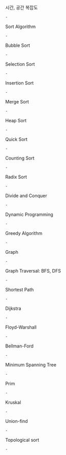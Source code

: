 시간, 공간 복잡도

    - 


Sort Algorithm

    - 


Bubble Sort

    - 


Selection Sort

    - 


Insertion Sort

    - 


Merge Sort

    - 


Heap Sort

    - 


Quick Sort

    - 


Counting Sort

    - 


Radix Sort

    - 


Divide and Conquer

    - 


Dynamic Programming

    - 


Greedy Algorithm

    - 


Graph

    - 


Graph Traversal: BFS, DFS

    - 


Shortest Path

    - 


Dijkstra

    - 


Floyd-Warshall

    - 


Bellman-Ford

    - 


Minimum Spanning Tree

    - 


Prim

    - 


Kruskal

    - 


Union-find

    - 


Topological sort

    - 